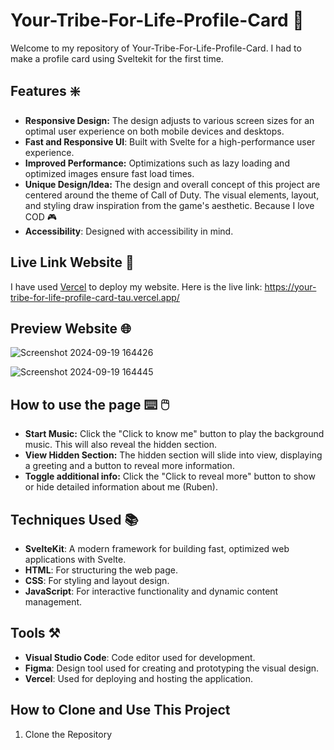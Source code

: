 # Your-Tribe-For-Life-Profile-Card 🪪
Welcome to my repository of Your-Tribe-For-Life-Profile-Card. I had to make a profile card using Sveltekit for the first time. 

## Features ❇️
- **Responsive Design:** The design adjusts to various screen sizes for an optimal user experience on both mobile devices and desktops.
- **Fast and Responsive UI**: Built with Svelte for a high-performance user experience.
- **Improved Performance:** Optimizations such as lazy loading and optimized images ensure fast load times.
- **Unique Design/Idea:** The design and overall concept of this project are centered around the theme of Call of Duty. 
The visual elements, layout, and styling draw inspiration from the game's aesthetic. Because I love COD 🎮
- **Accessibility**: Designed with accessibility in mind.

## Live Link Website 🔗
I have used [Vercel](https://vercel.com/) to deploy my website. Here is the live link: https://your-tribe-for-life-profile-card-tau.vercel.app/

## Preview Website 🌐
![Screenshot 2024-09-19 164426](https://github.com/user-attachments/assets/2763806b-9ae1-4270-92e4-57f4940ede92) 

![Screenshot 2024-09-19 164445](https://github.com/user-attachments/assets/e38c4866-18a9-4740-a1c6-0b586f7af287)

## How to use the page ⌨️ 🖱️
- **Start Music:** Click the "Click to know me" button to play the background music. This will also reveal the hidden section.
- **View Hidden Section:** The hidden section will slide into view, displaying a greeting and a button to reveal more information.
- **Toggle additional info:** Click the "Click to reveal more" button to show or hide detailed information about me (Ruben).

## Techniques Used 📚

- **SvelteKit**: A modern framework for building fast, optimized web applications with Svelte.
- **HTML**: For structuring the web page.
- **CSS**: For styling and layout design.
- **JavaScript**: For interactive functionality and dynamic content management.

## Tools ⚒️
- **Visual Studio Code**: Code editor used for development.
- **Figma**: Design tool used for creating and prototyping the visual design.
- **Vercel**: Used for deploying and hosting the application.

## How to Clone and Use This Project
1. Clone the Repository

